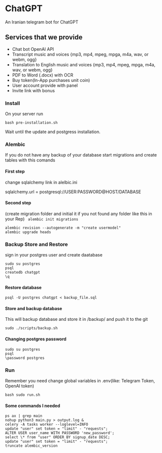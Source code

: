 # ChatGPT

An Iranian telegram bot for ChatGPT

## Services that we provide

- Chat bot OpenAI API
- Transcript music and voices {mp3, mp4, mpeg, mpga, m4a, wav, or webm, ogg}
- Translation to English music and voices {mp3, mp4, mpeg, mpga, m4a, wav, or webm, ogg}
- PDF to Word (.docx) with OCR
- Buy token(In-App purchases unit coin)
- User account provide with panel
- Invite link with bonus

### Install

On your server run

`bash pre-installation.sh`

Wait until the update and postgress installation.

### Alembic

If you do not have any backup of your database start migrations and create tables with this comands

#### First step

change sqlalchemy link in alelbic.ini

sqlalchemy.url = postgresql://USER:PASSWORD@HOST/DATABASE

#### Second step

(create migration folder and initial it if you not found any folder like this in your Rep)
` alembic init migrations`

```alembic
alembic revision --autogenerate -m "create usermodel"
alembic upgrade heads
```

### Backup Store and Restore

sign in your postgres user and create daatabase

```
sudo su postgres
psql
createdb chatgpt
\q
```

#### Restore database

`psql -U postgres chatgpt < backup_file.sql`

#### Store and backup database

This will backup database and store it in /backup/ and push it to the git

`sudo ./scripts/backup.sh`

#### Changing postgres password

```
sudo su postgres
psql
\password postgres
```

### Run

Remember you need change global variables in .env(like: Telegram Token, OpenAI token)

`bash sudo run.sh`

#### Some commands I needed

```
ps ax | grep main
nohup python3 main.py > output.log &
celery -A tasks worker --loglevel=INFO
update "user" set token = "limit" - "requests";
ALTER USER user_name WITH PASSWORD 'new_password';
select \* from "user" ORDER BY signup_date DESC;
update "user" set token = "limit" - "requests";
truncate alembic_version

```
